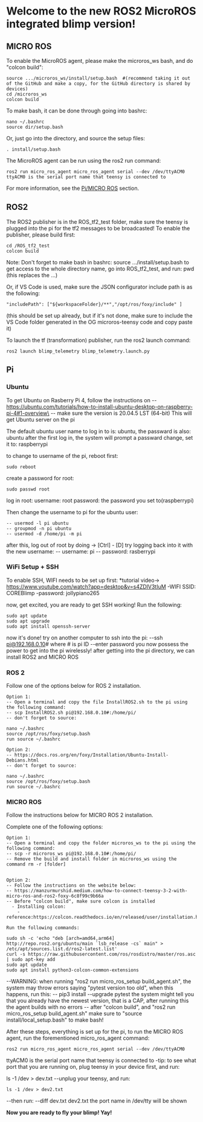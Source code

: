 # Welcome to the new ROS2 MicroROS integrated blimp version!



## MICRO ROS

To enable the MicroROS agent, please make the microros_ws bash, and do "colcon build":

```
source .../microros_ws/install/setup.bash  #(recommend taking it out of the GitHub and make a copy, for the GitHub directory is shared by devices)
cd /microros_ws
colcon build
```
	
To make bash, it can be done through going into bashrc:

```
nano ~/.bashrc
source dir/setup.bash
```
 
Or, just go into the directory, and source the setup files:

```
. install/setup.bash
```
	
The MicroROS agent can be run using the ros2 run command:

```
ros2 run micro_ros_agent micro_ros_agent serial --dev /dev/ttyACM0  
ttyACM0 is the serial port name that teensy is connected to
```

For more information, see the [Pi/MICRO ROS](#micro-ros-1) section.



## ROS2

The ROS2 publisher is in the ROS_tf2_test folder, make sure the teensy is plugged into the pi for the tf2 messages to be broadcasted!
To enable the publisher, please build first:

```
cd /ROS_tf2_test
colcon build
```

Note: Don't forget to make bash in bashrc: source .../install/setup.bash to get access to the whole directory name, go into ROS_tf2_test, and run: pwd (this replaces the ...)
 
Or, if VS Code is used, make sure the JSON configurator include path is as the following:

```
"includePath": ["${workspaceFolder}/**","/opt/ros/foxy/include" ]
```
	
(this should be set up already, but if it's not done, make sure to include the VS Code folder generated in the OG microros-teensy code and copy paste it)

To launch the tf (transformation) publisher, run the ros2 launch command:

```
ros2 launch blimp_telemetry blimp_telemetry.launch.py
```	
	
## Pi

### Ubuntu

To get Ubuntu on Rasberry Pi 4, follow the instructions on
 	-- https://ubuntu.com/tutorials/how-to-install-ubuntu-desktop-on-raspberry-pi-4#1-overview\
 	-- make sure the version is 20.04.5 LST (64-bit)
This will get Ubuntu server on the pi

The default ubuntu user name to log in to is: ubuntu, the passward is also: ubuntu
after the first log in, the system will prompt a passward change, set it to: raspberrypi

to change to username of the pi, reboot first:

	sudo reboot
 
create a password for root:

	sudo passwd root
log in root:
	username: root
	password: the password you set to(raspberrypi)
 
Then change the username to pi for the ubuntu user:

	-- usermod -l pi ubuntu
	-- groupmod -n pi ubuntu
	-- usermod -d /home/pi -m pi
 
after this, log out of root by doing -> [Ctrl] - [D]
try logging back into it with the new username:
	-- username: pi
	-- password: rasberrypi
 
### WiFi Setup + SSH

To enable SSH, WIFI needs to be set up first:
	*tutorial video-> https://www.youtube.com/watch?app=desktop&v=s4ZDlV3tIuM
	-WIFI SSID: COREBlimp
	-password: jollypiano265
 
now, get excited, you are ready to get SSH working!
Run the following:

	sudo apt update
	sudo apt upgrade
	sudo apt install openssh-server
	
now it's done!
try on another computer to ssh into the pi:
	--ssh pi@192.168.0.10# where # is pi ID
	--enter password
you now possess the power to get into the pi wirelessly!
after getting into the pi directory, we can install ROS2 and MICRO ROS	

### ROS 2

Follow one of the options below for ROS 2 installation.

	Option 1:
	-- Open a terminal and copy the file InstallROS2.sh to the pi using the following command:
	-- scp InstallROS2.sh pi@192.168.0.10#:/home/pi/
	-- don't forget to source:
 
	nano ~/.bashrc
	source /opt/ros/foxy/setup.bash
	run source ~/.bashrc
	
	Option 2:
	-- https://docs.ros.org/en/foxy/Installation/Ubuntu-Install-Debians.html
	-- don't forget to source:
 
	nano ~/.bashrc
	source /opt/ros/foxy/setup.bash
	run source ~/.bashrc

### MICRO ROS

Follow the instructions below for MICRO ROS 2 installation.

Complete one of the following options:

	Option 1:
 	-- Open a terminal and copy the folder microros_ws to the pi using the following command:
 	-- scp -r microros_ws pi@192.168.0.10#:/home/pi/
 	-- Remove the build and install folder in microros_ws using the command rm -r [folder]

 
  	Option 2:
 	-- Follow the instructions on the website below:
 	-- https://manzurmurshid.medium.com/how-to-connect-teensy-3-2-with-micro-ros-and-ros2-foxy-6c8f99c9b66a
 	-- Before "colcon build", make sure colcon is installed
	  - Installing colcon:
		-reference:https://colcon.readthedocs.io/en/released/user/installation.html
		
  	Run the following commands:
  
	sudo sh -c 'echo "deb [arch=amd64,arm64] http://repo.ros2.org/ubuntu/main `lsb_release -cs` main" > /etc/apt/sources.list.d/ros2-latest.list'
	curl -s https://raw.githubusercontent.com/ros/rosdistro/master/ros.asc | sudo apt-key add 
	sudo apt update
	sudo apt install python3-colcon-common-extensions
	
--WARNING: when running "ros2 run micro_ros_setup build_agent.sh", the system may throw errors saying "pytest version too old",
when this happens, run this:
 -- pip3 install --upgrade pytest
the system might tell you that you already have the newest version, that is a CAP, after running this the agent builds with no errors
-- after "colcon build", and "ros2 run micro_ros_setup build_agent.sh" make sure to "source install/local_setup.bash" to make bash!
	
 After these steps, everything is set up for the pi, to run the MICRO ROS agent, run the forementioned micro_ros_agent command:
 
 	ros2 run micro_ros_agent micro_ros_agent serial --dev /dev/ttyACM0 
  
ttyACM0 is the serial port name that teensy is connected to
-tip: to see what port that you are running on, plug teensy in your device first, and run:
	 
  ls -1 /dev > dev.txt
--unplug your teensy, and run:
   
	ls -1 /dev > dev2.txt
   
--then run: 
	 	--diff dev.txt dev2.txt
the port name in /dev/tty will be shown

  
****Now you are ready to fly your blimp! Yay!****
	

  
  
  
  
  
  
  



